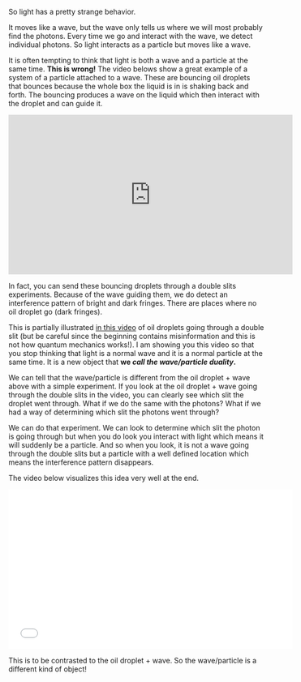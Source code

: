 So light has a pretty strange behavior.

It moves like a wave, but the wave only tells us where we will most probably find the photons. Every time we go and interact with the wave, we detect individual photons. So light interacts as a particle but moves like a wave.

It is often tempting to think that light is both a wave and a particle at the same time. **This is wrong!** The video belows show a great example of a system of a particle attached to a wave. These are bouncing oil droplets that bounces because the whole box the liquid is in is shaking back and forth. The bouncing produces a wave on the liquid which then interact with the droplet and can guide it.

 <iframe allowfullscreen="" frameborder="0" height="315" src="https://www.youtube.com/embed/JUI_DtzXdw4?list=RDJUI_DtzXdw4" width="560"> </iframe>

In fact, you can send these bouncing droplets through a double slits experiments. Because of the wave guiding them, we do detect an interference pattern of bright and dark fringes. There are places where no oil droplet go (dark fringes).

This is partially illustrated [in this video](https://youtu.be/fnUBaBdl0Aw?t=3m15s) of oil droplets going through a double slit (but be careful since the beginning contains misinformation and this is not how quantum mechanics works!). I am showing you this video so that you stop thinking that light is a normal wave and it is a normal particle at the same time. It is a new object that **we _call the wave/particle duality_.**

We can tell that the wave/particle is different from the oil droplet + wave above with a simple experiment. If you look at the oil droplet + wave going through the double slits in the video, you can clearly see which slit the droplet went through. What if we do the same with the photons? What if we had a way of determining which slit the photons went through?

We can do that experiment. We can look to determine which slit the photon is going through but when you do look you interact with light which means it will suddenly be a particle. And so when you look, it is not a wave going through the double slits but a particle with a well defined location which means the interference pattern disappears.

<span>The video below visualizes this idea very well at the end.</span>

 <iframe allowfullscreen="" frameborder="0" height="315" src="//www.youtube.com/embed/wsq7qXr9Hl0?rel=0" width="560"> </iframe>

<span>This is to be contrasted to the oil droplet + wave. So the wave/particle is a different kind of object! </span>